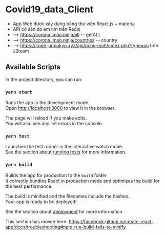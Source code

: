 # Covid19_data_Client
- App Web được xây dựng bằng thư viện React.js + materia
- API có sẵn do em tìm trên Redis
- --> https://corona.lmao.ninja/all  -- getALL
- --> https://corona.lmao.ninja/countries  -- country
- --> https://code.junookyo.xyz/api/ncov-moh/index.php?type=vn  trên J2team 
 
## Available Scripts

In the project directory, you can run:

### `yarn start`

Runs the app in the development mode.<br />
Open [http://localhost:3000](http://localhost:3000) to view it in the browser.

The page will reload if you make edits.<br />
You will also see any lint errors in the console.

### `yarn test`

Launches the test runner in the interactive watch mode.<br />
See the section about [running tests](https://facebook.github.io/create-react-app/docs/running-tests) for more information.

### `yarn build`

Builds the app for production to the `build` folder.<br />
It correctly bundles React in production mode and optimizes the build for the best performance.

The build is minified and the filenames include the hashes.<br />
Your app is ready to be deployed!

See the section about [deployment](https://facebook.github.io/create-react-app/docs/deployment) for more information.


This section has moved here: https://facebook.github.io/create-react-app/docs/troubleshooting#npm-run-build-fails-to-minify
